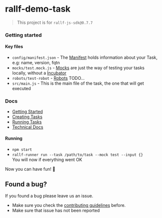 # rallf-demo-task
> This project is for `rallf-js-sdk@0.7.7`

### Getting started

#### Key files
* `config/manifest.json` - The [Manifest]() holds information about your Task, e.g: name, version, fqtn
* `mocks/test.mock.js` - [Mocks]() are just the way of testing your tasks locally, without a [Incubator]()
* `robots/test-robot` - [Robots]() TODO...
* `src/main.js` - This is the main file of the task, the one that will get executed

### Docs
* [Getting Started](https://github.com/RobotUnion/rallf-sdk/wiki/Getting-Started)
* [Creating Tasks](https://github.com/RobotUnion/rallf-sdk/wiki/Creating-Tasks)
* [Running Tasks](https://github.com/RobotUnion/rallf-sdk/wiki/Running-Tasks)
* [Technical Docs](https://github.com/RobotUnion/rallf-sdk/wiki/Technical-Docs)

#### Running 
* `npm start`
* `rallf-runner run --task /path/to/task --mock test --input {}`    
You will now if everything went OK

Now you can have fun! 🤖

## Found a bug?
If you found a bug please leave us an issue.
* Make sure you check the [contributing guidelines](https://github.com/RobotUnion/rallf-js-sdk/blob/v2/.github/CONTRIBUTING.md) before.
* Make sure that issue has not been reported

